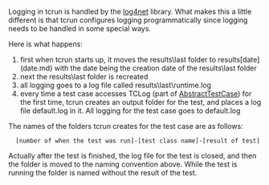 Logging in tcrun is handled by the [log4net](http://logging.apache.org/log4net/index.html) library.  What makes this a little different is that tcrun configures logging programmatically since logging needs to be handled in some special ways.

Here is what happens:

  1. first when tcrun starts up, it moves the results\last folder to results\[date](date.md) with the date being the creation date of the results\last folder
  1. next the results\last folder is recreated
  1. all logging goes to a log file called results\last\runtime.log
  1. every time a test case accesses TCLog (part of [AbstractTestCase](AbstractTestCase.md)) for the first time, tcrun creates an output folder for the test, and places a log file default.log in it.  All logging for the test case goes to default.log

The names of the folders tcrun creates for the test case are as follows:

```
  [number of when the test was run]-[test class name]-[result of test]
```

Actually after the test is finished, the log file for the test is closed, and then the folder is moved to the naming convention above.  While the test is running the folder is named without the result of the test.